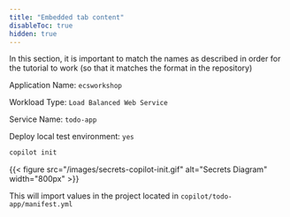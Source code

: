 ```yaml
---
title: "Embedded tab content"
disableToc: true
hidden: true
---
```


In this section, it is important to match the names as described in order for the tutorial to work (so that it matches the format in the repository)

Application Name: `ecsworkshop`

Workload Type: `Load Balanced Web Service`

Service Name: `todo-app`

Deploy local test environment: `yes`


```bash
copilot init
```

{{< figure src="/images/secrets-copilot-init.gif" alt="Secrets Diagram" width="800px" >}}

This will import values in the project located in `copilot/todo-app/manifest.yml`

